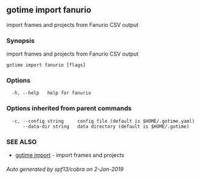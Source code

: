 ## gotime import fanurio

import frames and projects from Fanurio CSV output

### Synopsis

import frames and projects from Fanurio CSV output

```
gotime import fanurio [flags]
```

### Options

```
  -h, --help   help for fanurio
```

### Options inherited from parent commands

```
  -c, --config string     config file (default is $HOME/.gotime.yaml)
      --data-dir string   data directory (default is $HOME/.gotime)
```

### SEE ALSO

* [gotime import](gotime_import.md)	 - import frames and projects

###### Auto generated by spf13/cobra on 2-Jan-2019
